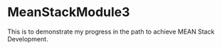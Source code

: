 # MeanStackModule3

This is to demonstrate my progress in the path to achieve MEAN Stack Development.
